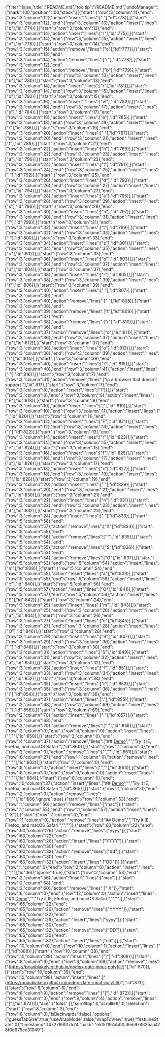 {"filter":false,"title":"README.md","tooltip":"/README.md","undoManager":{"mark":100,"position":100,"stack":[[{"start":{"row":3,"column":11},"end":{"row":3,"column":12},"action":"insert","lines":[" "],"id":773}],[{"start":{"row":3,"column":12},"end":{"row":3,"column":13},"action":"insert","lines":["b"],"id":774}],[{"start":{"row":3,"column":13},"end":{"row":3,"column":14},"action":"insert","lines":["r"],"id":775}],[{"start":{"row":3,"column":14},"end":{"row":3,"column":15},"action":"insert","lines":["o"],"id":776}],[{"start":{"row":3,"column":14},"end":{"row":3,"column":15},"action":"remove","lines":["o"],"id":777}],[{"start":{"row":3,"column":13},"end":{"row":3,"column":14},"action":"remove","lines":["r"],"id":778}],[{"start":{"row":3,"column":12},"end":{"row":3,"column":13},"action":"remove","lines":["b"],"id":779}],[{"start":{"row":3,"column":12},"end":{"row":3,"column":13},"action":"insert","lines":["b"],"id":780}],[{"start":{"row":3,"column":13},"end":{"row":3,"column":14},"action":"insert","lines":["r"],"id":781}],[{"start":{"row":3,"column":14},"end":{"row":3,"column":15},"action":"insert","lines":["o"],"id":782}],[{"start":{"row":3,"column":15},"end":{"row":3,"column":16},"action":"insert","lines":["w"],"id":783}],[{"start":{"row":3,"column":16},"end":{"row":3,"column":17},"action":"insert","lines":["s"],"id":784}],[{"start":{"row":3,"column":17},"end":{"row":3,"column":18},"action":"insert","lines":["e"],"id":785}],[{"start":{"row":3,"column":18},"end":{"row":3,"column":19},"action":"insert","lines":["r"],"id":786}],[{"start":{"row":3,"column":19},"end":{"row":3,"column":20},"action":"insert","lines":[" "],"id":787}],[{"start":{"row":3,"column":20},"end":{"row":3,"column":21},"action":"insert","lines":["t"],"id":788}],[{"start":{"row":3,"column":21},"end":{"row":3,"column":22},"action":"insert","lines":["h"],"id":789}],[{"start":{"row":3,"column":22},"end":{"row":3,"column":23},"action":"insert","lines":["a"],"id":790}],[{"start":{"row":3,"column":23},"end":{"row":3,"column":24},"action":"insert","lines":["t"],"id":791}],[{"start":{"row":3,"column":24},"end":{"row":3,"column":25},"action":"insert","lines":[" "],"id":792}],[{"start":{"row":3,"column":25},"end":{"row":3,"column":26},"action":"insert","lines":["d"],"id":793}],[{"start":{"row":3,"column":26},"end":{"row":3,"column":27},"action":"insert","lines":["o"],"id":794}],[{"start":{"row":3,"column":27},"end":{"row":3,"column":28},"action":"insert","lines":["e"],"id":795}],[{"start":{"row":3,"column":28},"end":{"row":3,"column":29},"action":"insert","lines":["s"],"id":796}],[{"start":{"row":3,"column":29},"end":{"row":3,"column":30},"action":"insert","lines":["n"],"id":797}],[{"start":{"row":3,"column":30},"end":{"row":3,"column":31},"action":"insert","lines":["'"],"id":798}],[{"start":{"row":3,"column":31},"end":{"row":3,"column":32},"action":"insert","lines":["t"],"id":799}],[{"start":{"row":3,"column":32},"end":{"row":3,"column":33},"action":"insert","lines":[" "],"id":800}],[{"start":{"row":3,"column":33},"end":{"row":3,"column":34},"action":"insert","lines":["s"],"id":801}],[{"start":{"row":3,"column":34},"end":{"row":3,"column":35},"action":"insert","lines":["u"],"id":802}],[{"start":{"row":3,"column":35},"end":{"row":3,"column":36},"action":"insert","lines":["p"],"id":803}],[{"start":{"row":3,"column":36},"end":{"row":3,"column":37},"action":"insert","lines":["o"],"id":804}],[{"start":{"row":3,"column":37},"end":{"row":3,"column":38},"action":"insert","lines":["r"],"id":805}],[{"start":{"row":3,"column":38},"end":{"row":3,"column":39},"action":"insert","lines":["t"],"id":806}],[{"start":{"row":3,"column":39},"end":{"row":3,"column":40},"action":"insert","lines":[" "],"id":807}],[{"start":{"row":3,"column":39},"end":{"row":3,"column":40},"action":"remove","lines":[" "],"id":808}],[{"start":{"row":3,"column":38},"end":{"row":3,"column":39},"action":"remove","lines":["t"],"id":809}],[{"start":{"row":3,"column":37},"end":{"row":3,"column":38},"action":"remove","lines":["r"],"id":810}],[{"start":{"row":3,"column":36},"end":{"row":3,"column":37},"action":"remove","lines":["o"],"id":811}],[{"start":{"row":3,"column":36},"end":{"row":3,"column":37},"action":"insert","lines":["p"],"id":812}],[{"start":{"row":3,"column":37},"end":{"row":3,"column":38},"action":"insert","lines":["o"],"id":813}],[{"start":{"row":3,"column":38},"end":{"row":3,"column":39},"action":"insert","lines":["r"],"id":814}],[{"start":{"row":3,"column":39},"end":{"row":3,"column":40},"action":"insert","lines":["t"],"id":815}],[{"start":{"row":3,"column":40},"end":{"row":3,"column":41},"action":"insert","lines":[" "],"id":816}],[{"start":{"row":3,"column":7},"end":{"row":3,"column":41},"action":"remove","lines":["in a browser that doesn't support "],"id":817},{"start":{"row":3,"column":7},"end":{"row":3,"column":8},"action":"insert","lines":["I"]}],[{"start":{"row":3,"column":8},"end":{"row":3,"column":9},"action":"insert","lines":["E"],"id":818}],[{"start":{"row":3,"column":9},"end":{"row":3,"column":10},"action":"insert","lines":[","],"id":819}],[{"start":{"row":3,"column":10},"end":{"row":3,"column":11},"action":"insert","lines":[" "],"id":820}],[{"start":{"row":3,"column":11},"end":{"row":3,"column":12},"action":"insert","lines":["F"],"id":821}],[{"start":{"row":3,"column":12},"end":{"row":3,"column":13},"action":"insert","lines":["i"],"id":822}],[{"start":{"row":3,"column":13},"end":{"row":3,"column":14},"action":"insert","lines":["r"],"id":823}],[{"start":{"row":3,"column":14},"end":{"row":3,"column":15},"action":"insert","lines":["e"],"id":824}],[{"start":{"row":3,"column":15},"end":{"row":3,"column":16},"action":"insert","lines":["f"],"id":825}],[{"start":{"row":3,"column":16},"end":{"row":3,"column":17},"action":"insert","lines":["o"],"id":826}],[{"start":{"row":3,"column":17},"end":{"row":3,"column":18},"action":"insert","lines":["x"],"id":827}],[{"start":{"row":3,"column":18},"end":{"row":3,"column":19},"action":"insert","lines":[","],"id":828}],[{"start":{"row":3,"column":19},"end":{"row":3,"column":20},"action":"insert","lines":[" "],"id":829}],[{"start":{"row":3,"column":20},"end":{"row":3,"column":21},"action":"insert","lines":["a"],"id":830}],[{"start":{"row":3,"column":21},"end":{"row":3,"column":22},"action":"insert","lines":["n"],"id":831}],[{"start":{"row":3,"column":22},"end":{"row":3,"column":23},"action":"insert","lines":["d"],"id":832}],[{"start":{"row":3,"column":23},"end":{"row":3,"column":24},"action":"insert","lines":[" "],"id":833}],[{"start":{"row":5,"column":56},"end":{"row":5,"column":57},"action":"remove","lines":["X"],"id":834}],[{"start":{"row":5,"column":55},"end":{"row":5,"column":56},"action":"remove","lines":[" "],"id":835}],[{"start":{"row":5,"column":54},"end":{"row":5,"column":55},"action":"remove","lines":["S"],"id":836}],[{"start":{"row":5,"column":53},"end":{"row":5,"column":54},"action":"remove","lines":["O"],"id":837}],[{"start":{"row":5,"column":53},"end":{"row":5,"column":54},"action":"insert","lines":["m"],"id":838}],[{"start":{"row":5,"column":54},"end":{"row":5,"column":55},"action":"insert","lines":["a"],"id":839}],[{"start":{"row":5,"column":55},"end":{"row":5,"column":56},"action":"insert","lines":["c"],"id":840}],[{"start":{"row":5,"column":56},"end":{"row":5,"column":57},"action":"insert","lines":["O"],"id":841}],[{"start":{"row":5,"column":57},"end":{"row":5,"column":58},"action":"insert","lines":["S"],"id":842}],[{"start":{"row":3,"column":24},"end":{"row":3,"column":25},"action":"insert","lines":["m"],"id":843}],[{"start":{"row":3,"column":25},"end":{"row":3,"column":26},"action":"insert","lines":["a"],"id":844}],[{"start":{"row":3,"column":26},"end":{"row":3,"column":27},"action":"insert","lines":["c"],"id":845}],[{"start":{"row":3,"column":27},"end":{"row":3,"column":28},"action":"insert","lines":["O"],"id":846}],[{"start":{"row":3,"column":28},"end":{"row":3,"column":29},"action":"insert","lines":["S"],"id":847}],[{"start":{"row":3,"column":29},"end":{"row":3,"column":30},"action":"insert","lines":[" "],"id":848}],[{"start":{"row":3,"column":30},"end":{"row":3,"column":31},"action":"insert","lines":["S"],"id":849}],[{"start":{"row":3,"column":31},"end":{"row":3,"column":32},"action":"insert","lines":["a"],"id":850}],[{"start":{"row":3,"column":32},"end":{"row":3,"column":33},"action":"insert","lines":["f"],"id":851}],[{"start":{"row":3,"column":33},"end":{"row":3,"column":34},"action":"insert","lines":["a"],"id":852}],[{"start":{"row":3,"column":34},"end":{"row":3,"column":35},"action":"insert","lines":["r"],"id":853}],[{"start":{"row":3,"column":35},"end":{"row":3,"column":36},"action":"insert","lines":["i"],"id":854}],[{"start":{"row":3,"column":36},"end":{"row":3,"column":37},"action":"insert","lines":["."],"id":855}],[{"start":{"row":2,"column":68},"end":{"row":2,"column":69},"action":"insert","lines":[" "],"id":856}],[{"start":{"row":2,"column":69},"end":{"row":2,"column":70},"action":"insert","lines":[" "],"id":857}],[{"start":{"row":2,"column":68},"end":{"row":2,"column":70},"action":"remove","lines":["  "],"id":858}],[{"start":{"row":3,"column":0},"end":{"row":4,"column":0},"action":"insert","lines":["",""],"id":859}],[{"start":{"row":2,"column":0},"end":{"row":4,"column":37},"action":"remove","lines":["## [Demo](https://brianblakely.github.io/nodep-date-input-polyfill/)","","Try it IE, Firefox, and macOS Safari."],"id":860}],[{"start":{"row":1,"column":0},"end":{"row":2,"column":0},"action":"remove","lines":["",""],"id":861}],[{"start":{"row":0,"column":27},"end":{"row":1,"column":0},"action":"remove","lines":["",""],"id":862}],[{"start":{"row":7,"column":0},"end":{"row":8,"column":0},"action":"insert","lines":["",""],"id":863}],[{"start":{"row":8,"column":0},"end":{"row":9,"column":0},"action":"insert","lines":["",""],"id":864}],[{"start":{"row":8,"column":0},"end":{"row":10,"column":37},"action":"insert","lines":["## [Demo](https://brianblakely.github.io/nodep-date-input-polyfill/)","","Try it IE, Firefox, and macOS Safari."],"id":865}],[{"start":{"row":1,"column":0},"end":{"row":2,"column":0},"action":"remove","lines":["",""],"id":866,"ignore":true},{"start":{"row":1,"column":53},"end":{"row":1,"column":56},"action":"remove","lines":["mac"]},{"start":{"row":1,"column":55},"end":{"row":1,"column":57},"action":"insert","lines":[" X"]},{"start":{"row":7,"column":0},"end":{"row":11,"column":0},"action":"remove","lines":["## [Demo](https://brianblakely.github.io/nodep-date-input-polyfill/)","","Try it IE, Firefox, and macOS Safari.","",""]},{"start":{"row":60,"column":22},"end":{"row":60,"column":26},"action":"remove","lines":["yyyy"]},{"start":{"row":60,"column":22},"end":{"row":60,"column":26},"action":"insert","lines":["YYYY"]},{"start":{"row":60,"column":30},"end":{"row":60,"column":32},"action":"remove","lines":["dd"]},{"start":{"row":60,"column":30},"end":{"row":60,"column":32},"action":"insert","lines":["DD"]}],[{"start":{"row":1,"column":0},"end":{"row":2,"column":0},"action":"insert","lines":["",""],"id":867,"ignore":true},{"start":{"row":2,"column":53},"end":{"row":2,"column":56},"action":"insert","lines":["mac"]},{"start":{"row":2,"column":58},"end":{"row":2,"column":60},"action":"remove","lines":[" X"]},{"start":{"row":8,"column":0},"end":{"row":12,"column":0},"action":"insert","lines":["## [Demo](https://brianblakely.github.io/nodep-date-input-polyfill/)","","Try it IE, Firefox, and macOS Safari.","",""]},{"start":{"row":65,"column":22},"end":{"row":65,"column":26},"action":"remove","lines":["YYYY"]},{"start":{"row":65,"column":22},"end":{"row":65,"column":26},"action":"insert","lines":["yyyy"]},{"start":{"row":65,"column":30},"end":{"row":65,"column":32},"action":"remove","lines":["DD"]},{"start":{"row":65,"column":30},"end":{"row":65,"column":32},"action":"insert","lines":["dd"]}],[{"start":{"row":10,"column":0},"end":{"row":10,"column":1},"action":"insert","lines":["["],"id":868}],[{"start":{"row":10,"column":38},"end":{"row":10,"column":39},"action":"insert","lines":["]"],"id":869}],[{"start":{"row":8,"column":9},"end":{"row":8,"column":68},"action":"remove","lines":["(https://brianblakely.github.io/nodep-date-input-polyfill/)"],"id":870}],[{"start":{"row":10,"column":39},"end":{"row":10,"column":98},"action":"insert","lines":["(https://brianblakely.github.io/nodep-date-input-polyfill/)"],"id":871}],[{"start":{"row":8,"column":8},"end":{"row":8,"column":9},"action":"remove","lines":["]"],"id":872}],[{"start":{"row":8,"column":3},"end":{"row":8,"column":4},"action":"remove","lines":["["],"id":873}]]},"ace":{"folds":[],"scrolltop":0,"scrollleft":0,"selection":{"start":{"row":8,"column":3},"end":{"row":8,"column":3},"isBackwards":false},"options":{"guessTabSize":true,"useWrapMode":false,"wrapToView":true},"firstLineState":0},"timestamp":1472769017524,"hash":"e5f5f197ab00c9eb978325aa478f0e675ce31049"}